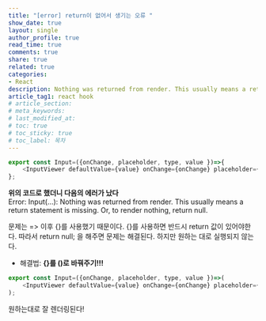 ```yaml
---
title: "[error] return이 없어서 생기는 오류 "
show_date: true
layout: single
author_profile: true
read_time: true
comments: true
share: true
related: true
categories: 
- React
description: Nothing was returned from render. This usually means a return statement is missing. Or, to render nothing, return null.
article_tag1: react hook
# article_section: 
# meta_keywords: 
# last_modified_at: 
# toc: true
# toc_sticky: true
# toc_label: 목차
---
```


```js
export const Input=({onChange, placeholder, type, value })=>{
    <InputViewer defaultValue={value} onChange={onChange} placeholder={placeholder} type={type}/>
};
```

**위의 코드로 했더니 다음의 에러가 났다**    
Error: Input(...): Nothing was returned from render. This usually means a return statement is missing. Or, to render nothing, return null.    

문제는 => 이후 {}를 사용했기 때문이다. {}를 사용하면 반드시 return 값이 있어야한다. 따라서 return null; 을 해주면 문제는 해결된다. 하지만 원하는 대로 실행되지 않는다.     
- 해결법: **{}를 ()로 바꿔주기!!!**

```js
export const Input=({onChange, placeholder, type, value })=>(
    <InputViewer defaultValue={value} onChange={onChange} placeholder={placeholder} type={type}/>
);
```

원하는대로 잘 렌더링된다!